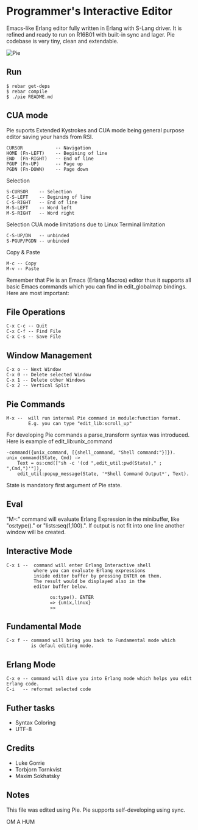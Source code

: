 Programmer's Interactive Editor
===============================

Emacs-like Erlang editor fully written in Erlang with S-Lang driver.
It is refined and ready to run on R16B01 with built-in sync and lager.
Pie codebase is very tiny, clean and extendable.

![Pie](http://synrc.com/lj/pie2.png)

Run
---

    $ rebar get-deps
    $ rebar compile
    $ ./pie README.md

CUA mode
--------

Pie suports Extended Kystrokes and CUA mode being general purpose
editor saving your hands from RSI.

    CURSOR            -- Navigation
    HOME (Fn-LEFT)    -- Begining of line
    END  (Fn-RIGHT)   -- End of line
    PGUP (Fn-UP)      -- Page up
    PGDN (Fn-DOWN)    -- Page down

Selection
    
    S-CURSOR    -- Selection
    C-S-LEFT    -- Begining of line
    C-S-RIGHT   -- End of line
    M-S-LEFT    -- Word left
    M-S-RIGHT   -- Word right

Selection CUA mode limitations due to Linux Terminal limitation 
    
    C-S-UP/DN   -- unbinded
    S-PGUP/PGDN -- unbinded
    
Copy & Paste

    M-c -- Copy
    M-v -- Paste

Remember that Pie is an Emacs (Erlang Macros) editor thus
it supports all basic Emacs commands which you can find
in edit_globalmap bindings. Here are most important:

File Operations
---------------

    C-x C-c -- Quit
    C-x C-f -- Find File
    C-x C-s -- Save File

Window Management
-----------------

    C-x o -- Next Window
    C-x 0 -- Delete selected Window
    C-x 1 -- Delete other Windows
    C-x 2 -- Vertical Split 
    
Pie Commands
------------

    M-x --  will run internal Pie command in module:function format.
            E.g. you can type "edit_lib:scroll_up"

For developing Pie commands a parse_transform syntax was introduced.
Here is example of edit_lib:unix_command

    -command({unix_command, [{shell_command, "Shell command:"}]}).
    unix_command(State, Cmd) ->
        Text = os:cmd(["sh -c '(cd ",edit_util:pwd(State)," ; ",Cmd,")'"]),
        edit_util:popup_message(State, '*Shell Command Output*', Text).

State is mandatory first argument of Pie state.

Eval
----

"M-:" command will evaluate Erlang Expression in the minibuffer,
like "os:type()." or "lists:seq(1,100).". If output is not fit into
one line another window will be created.

Interactive Mode
----------------

    C-x i --  command will enter Erlang Interactive shell 
              where you can evaluate Erlang expressions 
              inside editor buffer by pressing ENTER on them.
              The result would be displayed also in the 
              editor buffer below.

                    os:type(). ENTER
                    => {unix,linux}
                    >>

Fundamental Mode
----------------

    C-x f -- command will bring you back to Fundamental mode which
             is defaul editing mode.

Erlang Mode
-----------

    C-x e -- command will dive you into Erlang mode which helps you edit Erlang code.
    C-i   -- reformat selected code

Futher tasks
------------

* Syntax Coloring
* UTF-8

Credits
-------

* Luke Gorrie
* Torbjorn Tornkvist
* Maxim Sokhatsky

Notes
-----

This file was edited using Pie.
Pie supports self-developing using sync.

OM A HUM
